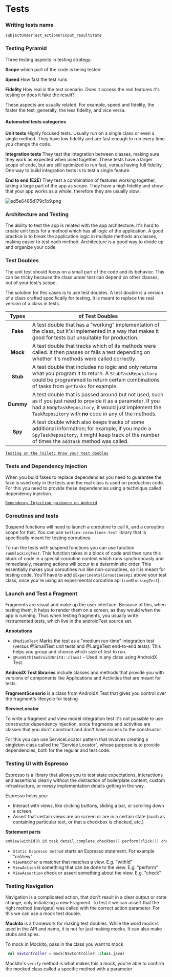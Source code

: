 # Tests

### Writing tests name

```
subjectUnderTest_actionOrInput_resultState
```

### Testing Pyramid

Three testing aspects in testing strategy:

**Scope** which part of the code is being tested

**Speed** How fast the test runs

**Fidelity** How real is the test scenario. Does it access the real features it's testing or does it fake the result?

These aspects are usually related. For example, speed and fidelity, the faster the test, generally, the less fidelity, and vice versa. 

#### Automated tests categories

**Unit tests** Highly focused tests. Usually run on a single class or even a single method. They have low fidelity and are fast enough to run every time you change the code.

**Integration tests** They test the integration between classes, making sure they work as expected when used together. These tests have a larger scope of code, but are still optimized to run fast, versus having full fidelity. One way to build integration tests is to test a single feature.

**End to end (E2E)** They test a combination of features working together, taking a large part of the app as scope. They have a high fidelity and show that your app works as a whole, therefore they are usually slow.

![ed5e6485d179c1b9.png](https://developer.android.com/codelabs/advanced-android-kotlin-training-testing-test-doubles/img/ed5e6485d179c1b9.png) 

### Architecture and Testing

The ability to test the app is related with the app architecture. It's hard to create unit tests for a method which has all logic of the application. A good practice is to break the application logic in multiple methods an classes, making easier to test each method. Architecture is a good way to divide up and organize your code

### Test Doubles

The unit test should focus on a small part of the code and its behavior. This can be tricky because the class under test can depend on other classes, out of your test's scope. 

The solution for this cases is to use test doubles. A test double is a version of a class crafted specifically for testing. It is meant to replace the real version of a class in tests.

|   Types   | of Test Doubles                                              |
| :-------: | ------------------------------------------------------------ |
| **Fake**  | A test double that has a "working"  implementation of the class, but it's implemented in a way that makes it good for tests but unsuitable for production. |
| **Mock**  | A test double that tracks which of  its methods were called. It then passes or fails a test depending on  whether it's methods were called correctly. |
| **Stub**  | A test double that includes no logic and only returns what you program it to return. A `StubTaskRepository` could be programmed to return certain combinations of tasks from `getTasks` for example. |
| **Dummy** | A test double that is passed around but not used, such as if you just need to provide it as a parameter. If you had a `NoOpTaskRepository`, it would just implement the `TaskRepository` with **no** code in any of the methods. |
|  **Spy**  | A test double which also keeps tracks of some additional information; for example, if you made a `SpyTaskRepository`, it might keep track of the number of times the `addTask` method was called. |

[`Testing on the Toilet: Know your test doubles`](https://testing.googleblog.com/2013/07/testing-on-toilet-know-your-test-doubles.html) 

### Tests and Dependency Injection

When you build fakes to replace dependencies you need to guarantee the fake is used only in the tests and the real class is used on production code. For this you need to provide these dependencies using a technique called dependency injection. 

[`Dependency Injection guidance on Android`](https://medium.com/androiddevelopers/dependency-injection-guidance-on-android-ads-2019-b0b56d774bc2)

### Coroutines and tests

Suspend functions will need to launch a coroutine to call it, and a coroutine scope for that. You can use `kotlinx-coroutines-test` library that is specifically meant for testing coroutines. 

To run the tests with suspend functions you can use  function `runBlockingTest`. This function takes in a block of code and then runs this block of code in a  special coroutine context which runs synchronously and immediately,  meaning actions will occur in a deterministic order. This essentially  makes your coroutines run like non-coroutines, so it is meant for  testing code. You'll have to add `@ExperimentalCoroutinesApi` above your test class, once you're using an experimental coroutine api (`runBlockingTest`).

### Launch and Test a Fragment

Fragments are visual and make up  the user interface. Because of this, when testing them, it helps to  render them on a screen, as they would when the app is running. Thus  when testing fragments, you usually write instrumented tests, which live in the androidTest source set.

**Annotations**

- `@MediumTest` Marks the test as a "medium run-time" integration test (versus  @SmallTest unit tests and  @LargeTest end-to-end tests). This helps you group and choose which size of test to run.
- `@RunWith(AndroidJUnit4::class)` - Used in any class using AndroidX Test.

**AndroidX Test libraries** include classes and methods that provide you with versions of  components like Applications and Activities that are meant for tests.

**FragmentScenario** is a class from AndroidX Test that gives you control over the fragment's lifecycle for testing

**ServiceLocator**

To write a fragment and view model integration test it's not possible to use constructor dependency injection, since fragments and activities are classes that you don't construct and don't have access to the constructor.

For this you can use ServiceLocator pattern that involves creating a singleton class called the "Service Locator", whose purpose is to provide dependencies, both for the regular and test code.

### Testing UI with Espresso

Espresso is a library that allows you to test state expectations, interactions and assertions clearly without the distraction of boilerplate content, custom infrastructure, or messy implementation details getting in the way.

Espresso helps you:

- Interact with views, like clicking buttons, sliding a bar, or scrolling down a screen.
- Assert that certain views are on screen or are in a certain state  (such as containing particular text, or that a checkbox is checked,  etc.)

**Statement parts**

```kotlin
onView(withId(R.id.task_detail_complete_checkbox)).perform(click()).check(matches(isChecked()))
```

- `Static Espresso method` starts an Espresso statement. For example "onView"
- `ViewMatcher` a matcher that matches a view. E.g. "withId"
- `ViewAction` is something that can be done to the view. E.g. "perform"
- `ViewAssertion` check or assert something about the view. E.g. "check"

### Testing Navigation

Navigation is a complicated action, that don't result in a clear output or state change, only initializing a new Fragment. To test it we can assert that the right method (navigate) was called with the correct action parameter. For this we can use a mock test double.

**Mockito** is a framework for making test doubles. While the word mock is used in the API and name, it is not for just making mocks. It can also make stubs and spies.

To mock in Mockito, pass in the class you want to mock

```Kotlin
 val navController = mock(NavController::class.java)
```

Mockito's  `verify` method is what makes this a mock, you're able to confirm the mocked class called a specific method with a parameter
